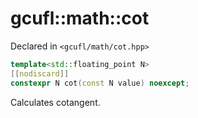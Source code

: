 # gcufl::math::cot
Declared in `<gcufl/math/cot.hpp>`
```cpp
template<std::floating_point N>
[[nodiscard]]
constexpr N cot(const N value) noexcept;
```
Calculates cotangent.
